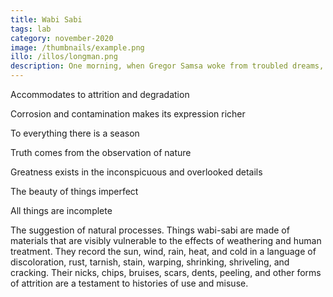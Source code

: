 ```yaml
---
title: Wabi Sabi
tags: lab
category: november-2020
image: /thumbnails/example.png
illo: /illos/longman.png
description: One morning, when Gregor Samsa woke from troubled dreams, he found himself transformed in his bed into a horrible vermin. He lay on his armour-like back, and if he lifted his head a little he could see his brown belly, slightly domed and divided by arches into stiff sections.
---
```


Accommodates to attrition and degradation

Corrosion and contamination makes its expression richer

To everything there is a season

Truth comes from the observation of nature

Greatness exists in the inconspicuous and overlooked details

The beauty of things imperfect

All things are incomplete

The suggestion of natural processes. Things wabi-sabi are made of materials that are visibly vulnerable to the effects of weathering and human treatment. They record the sun, wind, rain, heat, and cold in a language of discoloration, rust, tarnish, stain, warping, shrinking, shriveling, and cracking. Their nicks, chips, bruises, scars, dents, peeling, and other forms of attrition are a testament to histories of use and misuse.